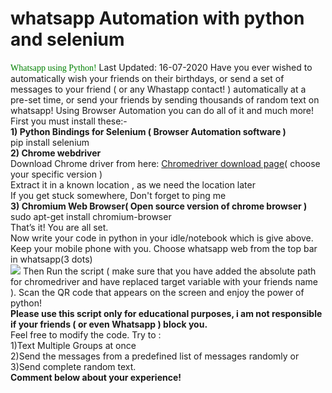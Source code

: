 # whatsapp Automation with python and selenium
<html>
  <body>
    <p><font color="green" face="ravie" background-color="red">Whatsapp using Python!</font>
Last Updated: 16-07-2020
Have you ever wished to automatically wish your friends on their birthdays, or send a set of messages to your friend ( or any Whastapp contact! ) automatically at a pre-set time, or send your friends by sending thousands of random text on whatsapp! Using Browser Automation you can do all of it and much more!
     </br>First you must install these:-</br>
<b>1) Python Bindings for Selenium ( Browser Automation software )</b></br>
pip install selenium</br>
<b>2) Chrome webdriver</b></br>
Download Chrome driver from here: <a href="https://chromedriver.storage.googleapis.com/index.html?path=2.25/">Chromedriver download page</a>( choose your specific version )</br>
Extract it in a known location , as we need the location later</br>
If you get stuck somewhere, Don't forget to ping me</br>
<b>3) Chromium Web Browser( Open source version of chrome browser )</b></br>
sudo apt-get install chromium-browser</br>
That’s it! You are all set.</br>
Now write your code in python in your idle/notebook which is give above.</br>
Keep your mobile phone with you. Choose whatsapp web from the top bar in whatsapp(3 dots)</br>
<img src="https://media.geeksforgeeks.org/wp-content/uploads/Screenshot_2016-11-25-14-52-30-483_com.whatsapp.png">
Then Run the script ( make sure that you have added the absolute path for chromedriver and have replaced target variable with your friends name ). Scan the QR code that appears on the screen and enjoy the power of python!</br>
<b>Please use this script only for educational purposes, i am not responsible if your friends ( or even Whatsapp ) block you.</b></br>
Feel free to modify the code. Try to :</br>
1)Text Multiple Groups at once</br>
2)Send the messages from a predefined list of messages randomly or</br>
3)Send complete random text.</br>
<b>Comment below about your experience!</b>



</font></p>
  
  
  </body></html>
